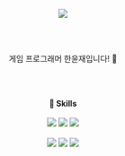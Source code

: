 

<p align = "center">
  <img src="https://capsule-render.vercel.app/api?type=rounded&color=gradient&customColorList=0,2,2,5,30&text=Hi%20There&fontSize=50&animation=fadeIn&fontColor=303030">
</p>

<br><br>

<p align = "center">
게임 프로그래머 한윤재입니다! 👋
</p>

<br><br>

<p align = "center"  display = "inline-block">
  <Strong> 🌱 Skills </Strong> <br><br>
  
  <img src="https://img.shields.io/badge/node.js-%23339933.svg?&style=for-the-badge&logo=node.js&logoColor=white" />
  <img src="https://img.shields.io/badge/mysql-%234479A1.svg?&style=for-the-badge&logo=mysql&logoColor=white" />
  <img src="https://img.shields.io/badge/amazon%20aws-%23232F3E.svg?&style=for-the-badge&logo=amazon%20aws&logoColor=white" />

<br>
<br>
  
  <img src = "https://img.shields.io/badge/C%2B%2B-00599C?style=for-the-badge&logo=c%2B%2B&logoColor=white">
  <img src = "https://img.shields.io/badge/Unity-100000?style=for-the-badge&logo=unity&logoColor=white">
  <img src = "https://img.shields.io/badge/unrealengine-%23313131.svg?style=for-the-badge&logo=unrealengine&logoColor=white">

</p>


<!--
![Anurag's GitHub stats](https://github-readme-stats.vercel.app/api?username=yoon-H&show_icons=true&theme=blue-green)
![Top Langs](https://github-readme-stats.vercel.app/api/top-langs/?username=yoon-H&layout=compact&theme=blue-green)
-->

<!--
**yoon-H/yoon-H** is a ✨ _special_ ✨ repository because its `README.md` (this file) appears on your GitHub profile.

Here are some ideas to get you started:

- 🔭 I’m currently working on ...
- 🌱 I’m currently learning ...
- 👯 I’m looking to collaborate on ...
- 🤔 I’m looking for help with ...
- 💬 Ask me about ...
- 📫 How to reach me: ...
- 😄 Pronouns: ...
- ⚡ Fun fact: ...
-->
